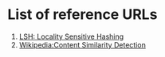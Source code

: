 # List of reference URLs
1. [LSH: Locality Sensitive Hashing](https://towardsdatascience.com/understanding-locality-sensitive-hashing-49f6d1f6134)
2. [Wikipedia:Content Similarity Detection](https://en.wikipedia.org/wiki/Content_similarity_detection)
